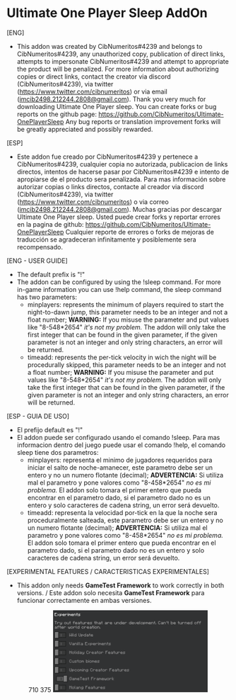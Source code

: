 # Ultimate One Player Sleep AddOn
[ENG]
- This addon was created by CibNumeritos#4239 and belongs to CibNumeritos#4239, any unauthorized copy, publication of direct links, attempts to impersonate CibNumeritos#4239 and attempt to appropriate the product will be penalized.
For more information about authorizing copies or direct links, contact the creator via discord (CibNumeritos#4239), via twitter (https://www.twitter.com/cibnumeritos) or via email (imcib2498.212244.2808@gmail.com).
Thank you very much for downloading Ultimate One Player sleep.
You can create forks or bug reports on the github page:
https://github.com/CibNumeritos/Ultimate-OnePlayerSleep
Any bug reports or translation improvement forks will be greatly appreciated and possibly rewarded.

[ESP]
- Este addon fue creado por CibNumeritos#4239 y pertenece a CibNumeritos#4239, cualquier copia no autorizada, publicacion de links directos, intentos de hacerse pasar por CibNumeritos#4239 e intento de apropiarse de el producto sera penalizada.
Para mas información sobre autorizar copias o links directos, contacte al creador via discord (CibNumeritos#4239), via twitter (https://www.twitter.com/cibnumeritos) o via correo (imcib2498.212244.2808@gmail.com).
Muchas gracias por descargar Ultimate One Player sleep.
Usted puede crear forks y reportar errores en la pagina de github:
https://github.com/CibNumeritos/Ultimate-OnePlayerSleep
Cualquier reporte de errores o forks de mejoras de traducción se agradeceran infinitamente y posiblemente sera recompensado.

[ENG - USER GUIDE]
- The default prefix is "!"
- The addon can be configured by using the !sleep command. For more in-game information you can use !help command, the sleep command has two parameters:
  - minplayers: represents the minimum of players required to start the night-to-dawn jump, this parameter needs to be an integer and not a float number; **WARNING:**  If you misuse the parameter and put values like "8-548\*2654" *it's not my problem.* The addon will only take the first integer that can be found in the given parameter, if the given parameter is not an integer and only string characters, an error will be returned.
  - timeadd: represents the per-tick velocity in wich the night will be procedurally skipped, this parameter needs to be an integer and not a float number; **WARNING:**  If you misuse the parameter and put values like "8-548\*2654" *it's not my problem.* The addon will only take the first integer that can be found in the given parameter, if the given parameter is not an integer and only string characters, an error will be returned.

[ESP - GUIA DE USO]
- El prefijo default es "!"
- El addon puede ser configurado usando el comando !sleep. Para mas informacion dentro del juego puede usar el comando !help, el comando sleep tiene dos parametros:
  - minplayers: representa el minimo de jugadores requeridos para iniciar el salto de noche-amanecer, este parametro debe ser un entero y no un numero flotante (decimal); **ADVERTENCIA:** Si utiliza mal el parametro y pone valores como "8-458\*2654" *no es mi problema.* El addon solo tomara el primer entero que pueda encontrar en el parametro dado, si el parametro dado no es un entero y solo caracteres de cadena string, un error será devuelto.
  - timeadd: representa la velocidad por-tick en la que la noche sera proceduralmente salteada, este parametro debe ser un entero y no un numero flotante (decimal); **ADVERTENCIA:** Si utiliza mal el parametro y pone valores como "8-458\*2654" *no es mi problema.* El addon solo tomara el primer entero que pueda encontrar en el parametro dado, si el parametro dado no es un entero y solo caracteres de cadena string, un error será devuelto.

[EXPERIMENTAL FEATURES / CARACTERISTICAS EXPERIMENTALES]
- This addon only needs **GameTest Framework** to work correctly in both versions. / Este addon solo necesita **GameTest Framework** para funcionar correctamente en ambas versiones. 

<p align="center"> 710 375
  <img src="./experimentalfeatures.png" width="350">
</p>
